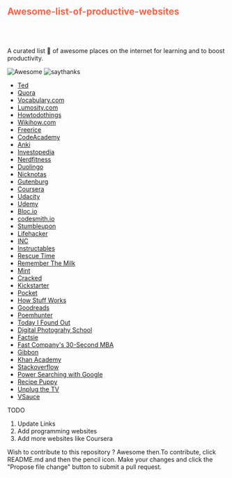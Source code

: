 #
<div style="height:80px">
<h2 style="color:tomato">Awesome-list-of-productive-websites</h2>
</div>

A curated list :book: of awesome places on the internet for learning and to boost productivity.

<img src="https://camo.githubusercontent.com/13c4e50d88df7178ae1882a203ed57b641674f94/68747470733a2f2f63646e2e7261776769742e636f6d2f73696e647265736f726875732f617765736f6d652f643733303566333864323966656437386661383536353265336136336531353464643865383832392f6d656469612f62616467652e737667" alt="Awesome" data-canonical-src="https://cdn.rawgit.com/sindresorhus/awesome/d7305f38d29fed78fa85652e3a63e154dd8e8829/media/badge.svg" style="max-width:100%;"> 

<img src="https://camo.githubusercontent.com/33e33e9c0c5907ade76ad21b385bbc4ddeadd7f6/68747470733a2f2f696d672e736869656c64732e696f2f62616467652f7361792d7468616e6b732d6666363962342e737667" alt="saythanks" data-canonical-src="https://img.shields.io/badge/say-thanks-ff69b4.svg" style="max-width:100%;">
<br>


<ul> 
<li><a href="https://www.ted.com/" target="_blank">Ted</a> </li>
<li><a href="http://www.quora.com/">Quora</a> </li>
<li><a href="http://www.vocabulary.com/">Vocabulary.com</a> </li>
<li><a href="http://www.lumosity.com/">Lumosity.com</a> </li>
<li><a href="http://www.howtodothings.com/">Howtodothings</a> </li>
<li><a href="http://www.wikihow.com/Main-Page">Wikihow.com</a></li>
<li><a href="http://www.freerice.com">Freerice</a></li>
<li><a href="https://www.codecademy.com/">CodeAcademy</a></li>
<li><a href="http://www.ankisrs.net/">Anki</a></li>
<li><a href="http://www.investopedia.com/">Investopedia</a></li>
<li><a href="http://www.nerdfitness.com/">Nerdfitness</a></li>
<li><a href="http://www.duolingo.com/">Duolingo</a></li>
<li><a href="http://nicknotas.com/">Nicknotas</a></li>
<li><a href="http://www.gutenburg.org/">Gutenburg</a></li>
<li><a href="http://www.coursera.org/">Coursera</a></li>
<li><a href="http://www.udacity.com/"> Udacity </a></li>
<li><a href="https://www.udemy.com"> Udemy </a></li>
<li><a href="https://www.bloc.io/">Bloc.io </a></li>
<li><a href="https://www.codesmith.io"> codesmith.io </a></li>
<li><a href="http://www.stumbleupon.com/">Stumbleupon</a></li>
<li><a href="http://www.lifehacker.com/">Lifehacker</a></li>
<li><a href="http://www.inc.com/">INC</a></li>
<li><a href="http://www.instructables.com/">Instructables</a></li>
<li><a href="http://www.rescuetime.com/">Rescue Time</a></li>
<li><a href="http://www.rememberthemilk.com/">Remember The Milk</a></li>
<li><a href="http://www.mint.com/">Mint</a></li>
<li><a href="http://www.cracked.com/">Cracked</a></li>
<li><a href="http://www.kickstarter.com/">Kickstarter</a></li>
<li><a href="http:/www.getpocket.com/">Pocket</a></li>
<li><a href="http://www.howstuffworks.com/">How Stuff Works</a></li>
<li><a href="http://www.goodreads.com/">Goodreads</a></li>
<li><a href="http://www.poemhunter.com/poets">Poemhunter</a></li>
<li><a href="http://www.todayifoundout.com/">Today I Found Out</a></li>
<li><a href="http://www.digital-photography-school.com/">Digital Photograhy School</a></li>
<li><a href="http://www.factsie.com/">Factsie</a></li>
<li><a href="http://fastcompany.com/">Fast Company's 30-Second MBA</a></li>
<li><a href="http://www.gibbon.co/">Gibbon</a></li>
<li><a href="http://khanacademy.org/">Khan Academy</a></li>
<li><a href="http://www.stackoverflow.com">Stackoverflow</a></li>
<li><a href="http://www.powersearchingwithgoogle.com">Power Searching with Google</a></li>
<li><a href="http://recipepuppy.com/">Recipe Puppy</a></li>
<li><a href="http://www.unplugthetv.com/">Unplug the TV</a></li>
<li><a href="http://www.youtube.com/user/Vsacue/videos">VSauce</a></li>

</ul>


TODO

1. Update Links
2. Add programming websites
3. Add more websites like Coursera


Wish to contribute to this repository ?
Awesome then.To contribute, click README.md and then the pencil icon. Make your changes and click the "Propose file change" button to submit a pull request.


